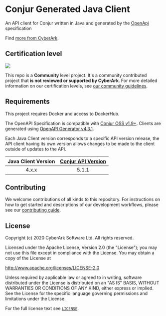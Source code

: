# Conjur Generated Java Client
An API client for Conjur written in Java and generated by the [OpenApi](https://github.com/cyberark/conjur-openapi-spec) specification

Find [more from CyberArk](https://github.com/cyberark).

## Certification level

![](https://img.shields.io/badge/Certification%20Level-Community-28A745?link=https://github.com/cyberark/community/blob/master/Conjur/conventions/certification-levels.md)

This repo is a **Community** level project. It's a community contributed project that **is not reviewed or supported
by CyberArk**. For more detailed information on our certification levels, see [our community guidelines](https://github.com/cyberark/community/blob/master/Conjur/conventions/certification-levels.md#community).

## Requirements

This project requires Docker and access to DockerHub.

The OpenAPI Specification is compatible with [Conjur OSS v1.9+](https://github.com/cyberark/conjur).
Clients are generated using [OpenAPI Generator v4.3.1](https://github.com/OpenAPITools/openapi-generator/tree/v4.3.1).

Each Java Client version corresponds to a specific API version release, the API client having
its own version allows changes to be made to the client outside of updates to the API.

| Java Client Version | [Conjur API Version](https://github.com/cyberark/conjur-openapi-spec/releases) |
| :-----------------: | :----------------: |
| 4.x.x               | 5.1.1              |

## Contributing

We welcome contributions of all kinds to this repository. For instructions on how to get started and descriptions
of our development workflows, please see our [contributing guide](CONTRIBUTING.md).

## License

Copyright (c) 2020 CyberArk Software Ltd. All rights reserved.

Licensed under the Apache License, Version 2.0 (the "License");
you may not use this file except in compliance with the License.
You may obtain a copy of the License at

   http://www.apache.org/licenses/LICENSE-2.0

Unless required by applicable law or agreed to in writing, software
distributed under the License is distributed on an "AS IS" BASIS,
WITHOUT WARRANTIES OR CONDITIONS OF ANY KIND, either express or implied.
See the License for the specific language governing permissions and
limitations under the License.

For the full license text see [`LICENSE`](LICENSE).
